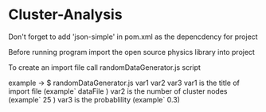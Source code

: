 # Cluster-Analysis
Don't forget to add 'json-simple' in pom.xml as the depencdency for project

Before running program import the open source physics library into project

To create an import file call randomDataGenerator.js script

example -> $ randomDataGenerator.js var1 var2 var3
var1 is the title of import file (example\` dataFile )
var2 is the number of cluster nodes (example\` 25 )
var3 is the probablility (example\` 0.3)

